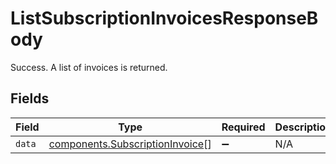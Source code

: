 # ListSubscriptionInvoicesResponseBody

Success. A list of invoices is returned.


## Fields

| Field                                                                              | Type                                                                               | Required                                                                           | Description                                                                        |
| ---------------------------------------------------------------------------------- | ---------------------------------------------------------------------------------- | ---------------------------------------------------------------------------------- | ---------------------------------------------------------------------------------- |
| `data`                                                                             | [components.SubscriptionInvoice](../../models/components/subscriptioninvoice.md)[] | :heavy_minus_sign:                                                                 | N/A                                                                                |
